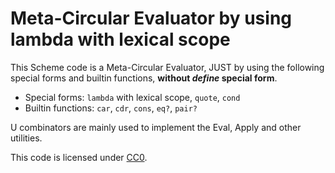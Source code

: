 # Meta-Circular Evaluator by using lambda with lexical scope

This Scheme code is a Meta-Circular Evaluator, JUST by using the following special forms and builtin functions, **without *define* special form**.

* Special forms: `lambda` with lexical scope, `quote`, `cond`
* Builtin functions: `car`, `cdr`, `cons`, `eq?`, `pair?`

U combinators are mainly used to implement the Eval, Apply and other utilities.

This code is licensed under [CC0](https://creativecommons.org/publicdomain/zero/1.0/).

